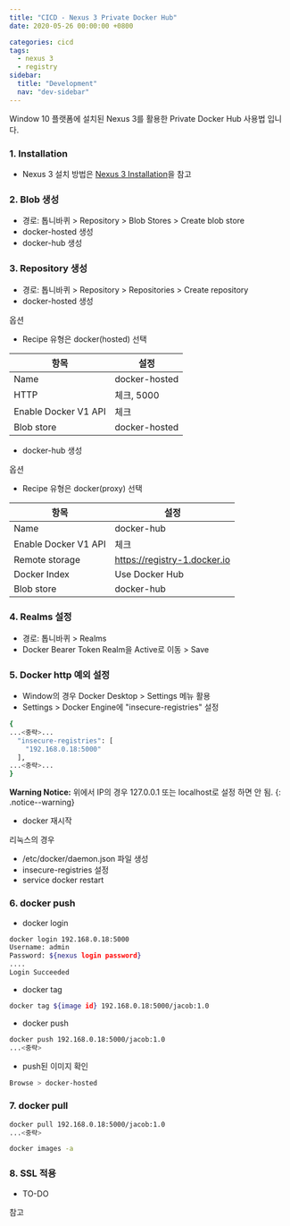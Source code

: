 ```yaml
---
title: "CICD - Nexus 3 Private Docker Hub"
date: 2020-05-26 00:00:00 +0800

categories: cicd
tags:
  - nexus 3
  - registry
sidebar:
  title: "Development"
  nav: "dev-sidebar"
---
```


Window 10 플랫폼에 설치된 Nexus 3를 활용한 Private Docker Hub 사용법 입니다. <br>

### 1. Installation
- Nexus 3 설치 방법은 [Nexus 3 Installation](https://sftth.github.io/cicd-nexus3-installation/)을 참고

### 2. Blob 생성

- 경로: 톱니바퀴 > Repository > Blob Stores > Create blob store
- docker-hosted 생성
- docker-hub 생성

### 3. Repository 생성

- 경로: 톱니바퀴 > Repository > Repositories > Create repository
- docker-hosted 생성

옵션 <br>
- Recipe 유형은 docker(hosted) 선택

| 항목 | 설정 |
| --- | --- |
| Name | docker-hosted |
| HTTP | 체크, 5000 |
| Enable Docker V1 API | 체크 |
| Blob store | docker-hosted |

- docker-hub 생성

옵션 <br>
- Recipe 유형은 docker(proxy) 선택

| 항목 | 설정 |
| --- | --- |
| Name | docker-hub |
| Enable Docker V1 API | 체크 |
| Remote storage | https://registry-1.docker.io |
| Docker Index | Use Docker Hub |
| Blob store | docker-hub |

### 4. Realms 설정

- 경로: 톱니바퀴 > Realms
- Docker Bearer Token Realm을 Active로 이동 > Save


### 5. Docker http 예외 설정

- Window의 경우 Docker Desktop > Settings 메뉴 활용
- Settings > Docker Engine에 "insecure-registries" 설정

```sh 
{
...<중략>...
  "insecure-registries": [
    "192.168.0.18:5000"
  ],
...<중략>...
}
```

**Warning Notice:** 위에서 IP의 경우 127.0.0.1 또는 localhost로 설정 하면 안 됨.
{: .notice--warning}

- docker 재시작

리눅스의 경우 <br>

- /etc/docker/daemon.json 파일 생성
- insecure-registries 설정
- service docker restart


### 6. docker push

- docker login

```sh
docker login 192.168.0.18:5000
Username: admin
Password: ${nexus login password}
....
Login Succeeded
```

- docker tag

```sh 
docker tag ${image id} 192.168.0.18:5000/jacob:1.0
```

- docker push

```sh 
docker push 192.168.0.18:5000/jacob:1.0
...<중략>
```

- push된 이미지 확인

```sh 
Browse > docker-hosted
```

### 7. docker pull

```sh 
docker pull 192.168.0.18:5000/jacob:1.0
...<중략>

docker images -a
```

### 8. SSL 적용

- TO-DO

참고 <br>
